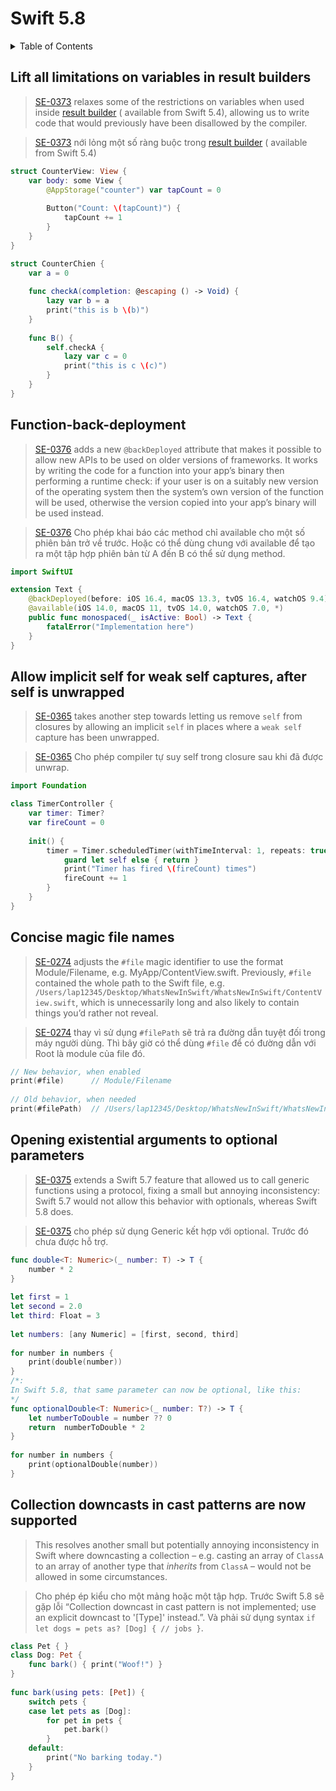 # Swift 5.8

<details>
  <summary>Table of Contents</summary>
  <ol>
    <li>
      <a href="#lift-all-limitations-on-variables-in-result-builders">Lift all limitations on variables in result builders</a>
    </li>
    <li>
      <a href="#function-back-deployment">Function back deployment</a>
    </li>
    <li>
      <a href="#allow-implicit-self-for-weak-self-captures-after-self-is-unwrapped">Allow implicit self for weak self captures, after self is unwrapped</a>
      </li>
    <li>
      <a href="#concise-magic-file-names">Concise magic file names</a>
    </li>
    <li>
      <a href="#opening-existential-arguments-to-optional-parameters">Opening existential arguments to optional parameters</a>
    </li>
    <li>
      <a href="#collection-downcasts-in-cast-patterns-are-now-supported">Collection downcasts in cast patterns are now supported</a>
    </li>
  </ol>
</details>

## Lift all limitations on variables in result builders
> [SE-0373](https://github.com/apple/swift-evolution/blob/main/proposals/0373-vars-without-limits-in-result-builders.md) relaxes some of the restrictions on variables when used inside [result builder](https://www.hackingwithswift.com/swift/5.4/result-builders) ( available from Swift 5.4), allowing us to write code that would previously have been disallowed by the compiler.

> [SE-0373](https://github.com/apple/swift-evolution/blob/main/proposals/0373-vars-without-limits-in-result-builders.md) nới lỏng một số ràng buộc trong [result builder](https://www.hackingwithswift.com/swift/5.4/result-builders) ( available from Swift 5.4)

```swift
struct CounterView: View {
    var body: some View {
        @AppStorage("counter") var tapCount = 0
    
        Button("Count: \(tapCount)") {
            tapCount += 1
        }
    }
}

struct CounterChien {
    var a = 0
    
    func checkA(completion: @escaping () -> Void) {
        lazy var b = a
        print("this is b \(b)")
    }
    
    func B() {
        self.checkA {
            lazy var c = 0
            print("this is c \(c)")
        }
    }
}
```

## Function-back-deployment
> [SE-0376](https://github.com/apple/swift-evolution/blob/main/proposals/0376-function-back-deployment.md) adds a new `@backDeployed` attribute that makes it possible to allow new APIs to be used on older versions of frameworks. It works by writing the code for a function into your app’s binary then performing a runtime check: if your user is on a suitably new version of the operating system then the system’s own version of the function will be used, otherwise the version copied into your app’s binary will be used instead.

> [SE-0376](https://github.com/apple/swift-evolution/blob/main/proposals/0376-function-back-deployment.md) Cho phép khai báo các method chỉ available cho một số phiên bản trở về trước. Hoặc có thể dùng chung với available để tạo ra một tập hợp phiên bản từ A đến B có thể sử dụng method.

```swift
import SwiftUI

extension Text {
    @backDeployed(before: iOS 16.4, macOS 13.3, tvOS 16.4, watchOS 9.4)
    @available(iOS 14.0, macOS 11, tvOS 14.0, watchOS 7.0, *)
    public func monospaced(_ isActive: Bool) -> Text {
        fatalError("Implementation here")
    }
}
```

## Allow implicit self for weak self captures, after self is unwrapped
> [SE-0365](https://github.com/apple/swift-evolution/blob/main/proposals/0365-implicit-self-weak-capture.md) takes another step  towards letting us remove `self` from closures by allowing an implicit `self` in places where a `weak self` capture has been unwrapped.

> [SE-0365](https://github.com/apple/swift-evolution/blob/main/proposals/0365-implicit-self-weak-capture.md) Cho phép compiler tự suy self trong closure sau khi đã được unwrap.

```swift
import Foundation

class TimerController {
    var timer: Timer?
    var fireCount = 0
    
    init() {
        timer = Timer.scheduledTimer(withTimeInterval: 1, repeats: true) { [weak self] timer in
            guard let self else { return }
            print("Timer has fired \(fireCount) times")
            fireCount += 1
        }
    }
}
```

## Concise magic file names
> [SE-0274](https://github.com/apple/swift-evolution/blob/main/proposals/0274-magic-file.md) adjusts the `#file` magic identifier to use the format Module/Filename, e.g. MyApp/ContentView.swift. Previously, `#file` contained the whole path to the Swift file, e.g. `/Users/lap12345/Desktop/WhatsNewInSwift/WhatsNewInSwift/ContentView.swift`, which is unnecessarily long and also likely to contain things you’d rather not reveal.

> [SE-0274](https://github.com/apple/swift-evolution/blob/main/proposals/0274-magic-file.md) thay vì sử dụng `#filePath` sẽ trả ra đường dẫn tuyệt đối trong máy người dùng. Thì bây giờ có thể dùng `#file` để có đường dẫn với Root là module của file đó.

```swift
// New behavior, when enabled
print(#file)      // Module/Filename
    
// Old behavior, when needed
print(#filePath)  // /Users/lap12345/Desktop/WhatsNewInSwift/WhatsNewInSwift/ContentView.swift
```

## Opening existential arguments to optional parameters
> [SE-0375](https://github.com/apple/swift-evolution/blob/main/proposals/0375-opening-existential-optional.md) extends a Swift 5.7 feature that allowed us to call generic functions using a protocol, fixing a small but annoying inconsistency: Swift 5.7 would not allow this behavior with optionals, whereas Swift 5.8 does.

> [SE-0375](https://github.com/apple/swift-evolution/blob/main/proposals/0375-opening-existential-optional.md) cho phép sử dụng Generic kết hợp với optional. Trước đó chưa được hỗ trợ.

```swift
func double<T: Numeric>(_ number: T) -> T {
    number * 2
}
    
let first = 1
let second = 2.0
let third: Float = 3
    
let numbers: [any Numeric] = [first, second, third]
    
for number in numbers {
    print(double(number))
}
/*:
In Swift 5.8, that same parameter can now be optional, like this:
*/
func optionalDouble<T: Numeric>(_ number: T?) -> T {
    let numberToDouble = number ?? 0
    return  numberToDouble * 2
}
    
for number in numbers {
    print(optionalDouble(number))
}
```

## Collection downcasts in cast patterns are now supported
> This resolves another small but potentially annoying inconsistency in Swift where downcasting a collection – e.g. casting an array of `ClassA` to an array of another type that *inherits* from `ClassA` – would not be allowed in some circumstances.

> Cho phép ép kiểu cho một mảng hoặc một tập hợp. Trước Swift 5.8 sẽ gặp lỗi “Collection downcast in cast pattern is not implemented; use an explicit downcast to '[Type]' instead.”. Và phải sử dụng syntax `if let dogs = pets as? [Dog] { // jobs }`.

```swift
class Pet { }
class Dog: Pet {
    func bark() { print("Woof!") }
}
    
func bark(using pets: [Pet]) {
    switch pets {
    case let pets as [Dog]:
        for pet in pets {
            pet.bark()
        }
    default:
        print("No barking today.")
    }
}
```


